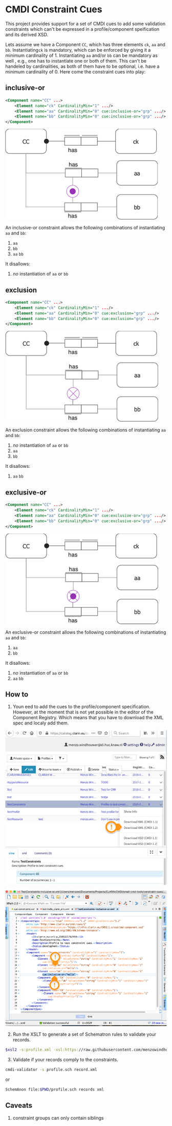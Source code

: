 # CMDI Constraint Cues

This project provides support for a set of CMDI cues to add some validation constraints which can't be expressed in a profile/component speification and its derived XSD.

Lets assume we have a Component `CC`, which has three elements `ck`, `aa` and `bb`. Instantiating`ck` is mandatory, which can be enforced by giving it a minimum cardinality of 1. Instantiating `aa` and/or `bb` can be mandatory as well , e.g., one has to instantiate one or both of them. This can't be handeled by cardinalities, as both of them have to be optional, i.e. have a minimum cardinality of 0. Here come the constraint cues into play:

## inclusive-or

```xml
<Component name="CC" ...>
    <Element name="ck" CardinalityMin="1" .../>
    <Element name="aa" CardinalityMin="0" cue:inclusive-or="grp" .../>
    <Element name="bb" CardinalityMin="0" cue:inclusive-or="grp" .../>
</Component>
```

![inclusive-or](doc/inclusive-or.png)

An inclusive-or constraint allows the following combinations of instantiating `aa` and `bb`:
1. `aa`
2. `bb`
3. `aa` `bb`

It disallows:
1. _no_ instantiation of `aa` or `bb`

## exclusion

```xml
<Component name="CC" ...>
    <Element name="ck" CardinalityMin="1" .../>
    <Element name="aa" CardinalityMin="0" cue:exclusion="grp" .../>
    <Element name="bb" CardinalityMin="0" cue:exclusion="grp" .../>
</Component>
```

![exclusion](doc/exclusion.png)

An exclusion constraint allows the following combinations of instantiating `aa` and `bb`:
1. _no_ instantiation of `aa` or `bb`
2. `aa`
3. `bb`

It disallows:
1. `aa` `bb`

## exclusive-or

```xml
<Component name="CC" ...>
    <Element name="ck" CardinalityMin="1" .../>
    <Element name="aa" CardinalityMin="0" cue:exclusive-or="grp" .../>
    <Element name="bb" CardinalityMin="0" cue:exclusive-or="grp" .../>
</Component>
```

![exclusive-or](doc/exclusive-or.png)

An exclusive-or constraint allows the following combinations of instantiating `aa` and `bb`:
1. `aa`
2. `bb`

It disallows:
1.  _no_ instantiation of `aa` or `bb` 
2. `aa` `bb`

## How to

1. Youn eed to add the cues to the profile/component specification. However, at the moment that is not yet possible in the editor of the Component Registry. Which means that you have to download the XML spec and localy add them.

![ComponentRegistry](doc/CLARIN_Component_Registry.png)

![oXygen](doc/oXygen.png)

2. Run the XSLT to generate a set of Schematron rules to validate your records.

```sh
$xsl2 -s:profile.xml -xsl:https://raw.githubusercontent.com/menzowindhouwer/small-cmd-tools/master/constraint-cues/src/main/resources/cue-constraints.xsl > profile.sch
```

3. Validate if your records comply to the constraints.

```sh
cmdi-validator -s profile.sch record.xml
```

or

```sh
SchemAnon file:$PWD/profile.sch records xml
```
## Caveats

1. constraint groups can only contain siblings